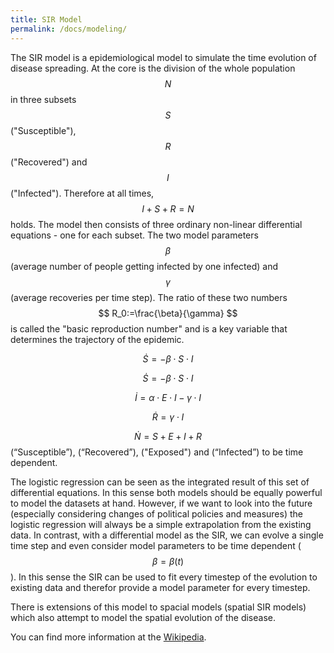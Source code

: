```yaml
---
title: SIR Model
permalink: /docs/modeling/
---
```


The SIR model is a epidemiological model to simulate the time evolution of disease spreading.
At the core is the division of the whole population $$ N $$ in three subsets $$ S $$ ("Susceptible"), $$ R $$ ("Recovered") and $$ I $$ ("Infected").
Therefore at all times, $$ I + S + R = N $$ holds.
The model then consists of three ordinary non-linear differential equations - one for each subset.
The two model parameters $$ \beta $$ (average number of people getting infected by one infected) and $$ \gamma $$ (average recoveries per time step).
The ratio of these two numbers $$ R_0:=\frac{\beta}{\gamma} $$ is called the "basic reproduction number" and is a key variable that determines the trajectory of the epidemic.

$$
\dot{S} = - \beta \cdot S \cdot I
$$

$$
\dot{S} = - \beta \cdot S \cdot I
$$

$$
\dot{I} = \alpha \cdot E \cdot I - \gamma \cdot I
$$

$$
\dot{R} = \gamma \cdot I
$$

$$
\dot{N} = S + E + I + R
$$
(“Susceptible”), (“Recovered”), ("Exposed") and (“Infected”) to be time dependent.


The logistic regression can be seen as the integrated result of this set of differential equations.
In this sense both models should be equally powerful to model the datasets at hand.
However, if we want to look into the future (especially considering changes of political policies and measures) the logistic regression will always be a simple extrapolation from the existing data.
In contrast, with a differential model as the SIR, we can evolve a single time step and even consider model parameters to be time dependent ( $$ \beta = \beta(t) $$ ).
In this sense the SIR can be used to fit every timestep of the evolution to existing data and therefor provide a model parameter for every timestep.

There is extensions of this model to spacial models (spatial SIR models) which also attempt to model the spatial evolution of the disease.

You can find more information at the [Wikipedia](https://en.wikipedia.org/wiki/Compartmental_models_in_epidemiology).
